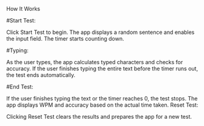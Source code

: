 How It Works

#Start Test:

Click Start Test to begin.
The app displays a random sentence and enables the input field.
The timer starts counting down.

#Typing:

As the user types, the app calculates typed characters and checks for accuracy.
If the user finishes typing the entire text before the timer runs out, the test ends automatically.

#End Test:

If the user finishes typing the text or the timer reaches 0, the test stops.
The app displays WPM and accuracy based on the actual time taken.
Reset Test:

Clicking Reset Test clears the results and prepares the app for a new test.
